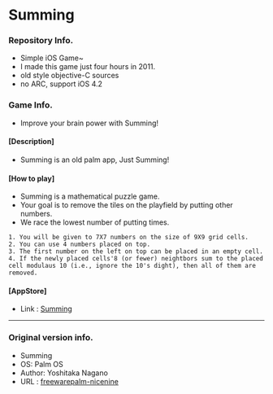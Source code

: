# Summing

### Repository Info.
* Simple iOS Game~
* I made this game just four hours in 2011.
* old style objective-C sources
* no ARC, support iOS 4.2

### Game Info.
* Improve your brain power with Summing!

#### [Description]
* Summing is an old palm app, Just Summing!

#### [How to play] 
* Summing is a mathematical puzzle game.
* Your goal is to remove the tiles on the playfield by putting other numbers.
* We race the lowest number of putting times.

```
1. You will be given to 7X7 numbers on the size of 9X9 grid cells.
2. You can use 4 numbers placed on top.
3. The first number on the left on top can be placed in an empty cell.
4. If the newly placed cells'8 (or fewer) neightbors sum to the placed cell modulaus 10 (i.e., ignore the 10's dight), then all of them are removed.
```

#### [AppStore]
* Link : [Summing](https://itunes.apple.com/us/app/summing/id441094794?mt=8)

---

### Original version info.
* Summing
* OS: Palm OS
* Author: Yoshitaka Nagano
* URL : [freewarepalm-nicenine](http://www.freewarepalm.com/games/summing.shtml)
